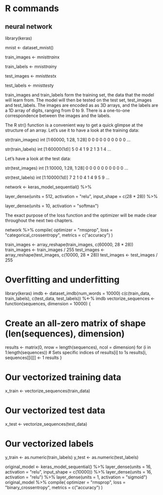 # R commands

## neural network

library(keras)

mnist <- dataset_mnist()

train_images <- mnist$train$x

train_labels <- mnist$train$y

test_images <- mnist$test$x

test_labels <- mnist$test$y

train_images and train_labels form the training set, the data that the model will learn from. The model will then be tested on the test set, test_images and test_labels. The images are encoded as as 3D arrays, and the labels are a 1D array of digits, ranging from 0 to 9. There is a one-to-one correspondence between the images and the labels.

The R str() function is a convenient way to get a quick glimpse at the structure of an array. Let’s use it to have a look at the training data:

str(train_images)
 int [1:60000, 1:28, 1:28] 0 0 0 0 0 0 0 0 0 0 ...

str(train_labels)
 int [1:60000(1d)] 5 0 4 1 9 2 1 3 1 4 ...

Let’s have a look at the test data:

str(test_images)
 int [1:10000, 1:28, 1:28] 0 0 0 0 0 0 0 0 0 0 ...

str(test_labels)
 int [1:10000(1d)] 7 2 1 0 4 1 4 9 5 9 ...


network <- keras_model_sequential() %>% 

  layer_dense(units = 512, activation = "relu", input_shape = c(28 * 28)) %>% 

  layer_dense(units = 10, activation = "softmax")

The exact purpose of the loss function and the optimizer will be made clear throughout the next two chapters.

network %>% compile(
  optimizer = "rmsprop",
  loss = "categorical_crossentropy",
  metrics = c("accuracy")
)


train_images <- array_reshape(train_images, c(60000, 28 * 28))
train_images <- train_images / 255
test_images <- array_reshape(test_images, c(10000, 28 * 28))
test_images <- test_images / 255


# Overfitting and underfitting

library(keras)
imdb <- dataset_imdb(num_words = 10000)
c(c(train_data, train_labels), c(test_data, test_labels)) %<-% imdb
vectorize_sequences <- function(sequences, dimension = 10000) {
  # Create an all-zero matrix of shape (len(sequences), dimension)
  results <- matrix(0, nrow = length(sequences), ncol = dimension)
  for (i in 1:length(sequences))
    # Sets specific indices of results[i] to 1s
    results[i, sequences[[i]]] <- 1
  results
}
# Our vectorized training data
x_train <- vectorize_sequences(train_data)
# Our vectorized test data
x_test <- vectorize_sequences(test_data)
# Our vectorized labels
y_train <- as.numeric(train_labels)
y_test <- as.numeric(test_labels)


original_model <- keras_model_sequential() %>% 
  layer_dense(units = 16, activation = "relu", input_shape = c(10000)) %>% 
  layer_dense(units = 16, activation = "relu") %>% 
  layer_dense(units = 1, activation = "sigmoid")
original_model %>% compile(
  optimizer = "rmsprop",
  loss = "binary_crossentropy",
  metrics = c("accuracy")
)


